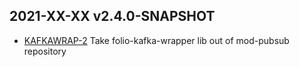 ## 2021-XX-XX v2.4.0-SNAPSHOT
* [KAFKAWRAP-2](https://issues.folio.org/browse/KAFKAWRAP-2) Take folio-kafka-wrapper lib out of mod-pubsub repository
